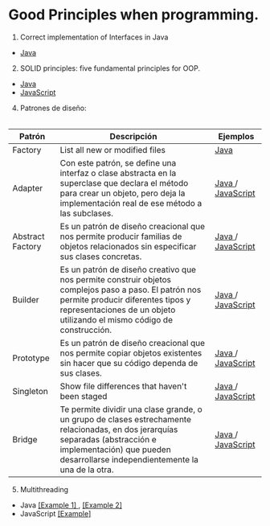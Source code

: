 # Good Principles when programming.

1. Correct implementation of Interfaces in Java
- <a href="https://github.com/feraranas/Good-Principles-of-Java/tree/main/JavaInterfaces"> Java </a>

2. SOLID principles: five fundamental principles for OOP.
- <a href="https://github.com/feraranas/Good-Principles-of-Java/tree/main/SolidPrinciplesJava"> Java </a>
- <a href="https://github.com/feraranas/Good-Principles-of-Java/tree/main/SolidPrinciplesJavaScript"> JavaScript </a>

4. Patrones de diseño: <br>&nbsp;&nbsp;

| Patrón | Descripción | Ejemplos |
| --- | --- | --- |
| Factory | List all new or modified files | <a href="https://github.com/feraranas/Good-Principles-of-Java/tree/main/PrincipioDisenoFactory"> Java </a> | <a href="https://github.com/feraranas/Good-Principles-of-Java/tree/main/PrincipioDisenoFactoryJavaScript"> JavaScript </a> |
| Adapter | Con este patrón, se define una interfaz o clase abstracta en la superclase que declara el método para crear un objeto, pero deja la implementación real de ese método a las subclases. | <a href="https://github.com/feraranas/Good-Principles-of-Java/tree/main/PrincipioDisenoAdapter"> Java </a> / <a href="https://github.com/feraranas/Good-Principles-of-Java/tree/main/PrincipioDisenoAbstractAdapterJavaScript"> JavaScript </a> |
| Abstract Factory | Es un patrón de diseño creacional que nos permite producir familias de objetos relacionados sin especificar sus clases concretas. | <a href="https://github.com/feraranas/Good-Principles-of-Java/tree/main/PrincipioDisenoAbstractFactory"> Java </a> / <a href="https://github.com/feraranas/Good-Principles-of-Java/tree/main/PrincipioDisenoAbstractFactoryJavaScript"> JavaScript </a> |
| Builder | Es un patrón de diseño creativo que nos permite construir objetos complejos paso a paso. El patrón nos permite producir diferentes tipos y representaciones de un objeto utilizando el mismo código de construcción. | <a href="https://github.com/feraranas/Good-Principles-of-Java/tree/main/PrincipioDisenBuilder"> Java </a> / <a href="https://github.com/feraranas/Good-Principles-of-Java/tree/main/PrincipioDisenoBuilderJavaScript"> JavaScript </a> |
| Prototype | Es un patrón de diseño creacional que nos permite copiar objetos existentes sin hacer que su código dependa de sus clases. | <a href="https://github.com/feraranas/Good-Principles-of-Java/tree/main/PrincipioDisenoPrototype"> Java </a> / <a href="https://github.com/feraranas/Good-Principles-of-Java/tree/main/PrincipioDisenoPrototypeJavaScript"> JavaScript </a> |
| Singleton | Show file differences that haven't been staged | <a href="https://github.com/feraranas/Good-Principles-of-Java/tree/main/PrincipioDisenoSingleton"> Java </a> / <a href="https://github.com/feraranas/Good-Principles-of-Java/tree/main/PrincipioDisenoSingletonJavaScript"> JavaScript </a> |
| Bridge | Te permite dividir una clase grande, o un grupo de clases estrechamente relacionadas, en dos jerarquías separadas (abstracción e implementación) que pueden desarrollarse independientemente la una de la otra. | <a href="https://github.com/feraranas/Good-Principles-of-Java/tree/main/PrincipioDisenoBridge"> Java </a> / <a href="https://github.com/feraranas/Good-Principles-of-Java/tree/main/PrincipioDisenoBridgeJavaScript"> JavaScript </a> |

5. Multithreading
- Java <a href="https://github.com/feraranas/Good-Principles-of-Java/tree/main/MultithreadingJava"> [Example 1] </a>, <a href="https://github.com/feraranas/Good-Principles-of-Java/tree/main/MultithreadingJava2"> [Example 2] </a>
- JavaScript <a href="https://github.com/feraranas/Good-Principles-of-Java/tree/main/MultithreadingJavaScript"> [Example] </a>
